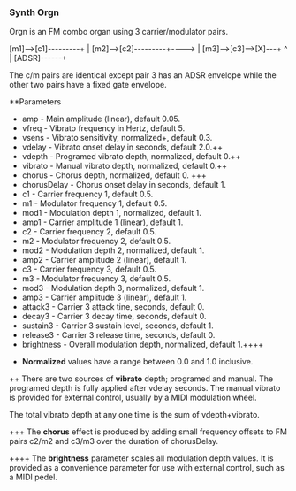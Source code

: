### Synth Orgn

Orgn is an FM combo organ using 3 carrier/modulator pairs.

[m1]-->[c1]---------+
                    |
[m2]-->[c2]---------+----> 
                    |
[m3]-->[c3]-->[X]---+
               ^
               |
   [ADSR]------+

The c/m pairs are identical except pair 3 has an ADSR envelope while the
other two pairs have a fixed gate envelope.

**Parameters

-    amp         - Main amplitude (linear), default 0.05.
-    vfreq       - Vibrato frequency in Hertz, default 5.
-    vsens       - Vibrato sensitivity, normalized+, default 0.3.
-    vdelay      - Vibrato onset delay in seconds, default 2.0.++
-    vdepth      - Programed vibrato depth, normalized, default 0.++
-    vibrato     - Manual vibrato depth, normalized, default 0.++
-    chorus      - Chorus depth, normalized, default 0. +++
-    chorusDelay - Chorus onset delay in seconds, default 1.
-    c1          - Carrier frequency 1, default 0.5.
-    m1          - Modulator frequency 1, default 0.5.
-    mod1        - Modulation depth 1, normalized, default 1.
-    amp1        - Carrier amplitude 1 (linear), default 1.
-    c2          - Carrier frequency 2, default 0.5. 
-    m2          - Modulator frequency 2, default 0.5.
-    mod2        - Modulation depth 2, normalized, default 1.
-    amp2        - Carrier amplitude 2 (linear), default 1.
-    c3          - Carrier frequency 3, default 0.5. 
-    m3          - Modulator frequency 3, default 0.5.
-    mod3        - Modulation depth 3, normalized, default 1.
-    amp3        - Carrier amplitude 3 (linear), default 1.
-    attack3     - Carrier 3 attack tine, seconds, default 0.
-    decay3      - Carrier 3 decay time, seconds, default 0.
-    sustain3    - Carrier 3 sustain level, seconds, default 1.
-    release3    - Carrier 3 release time, seconds, default 0.
-    brightness  - Overall modulation depth, normalized, default 1.++++

+ **Normalized** values have a range between 0.0 and 1.0 inclusive.

++ There are two sources of **vibrato** depth; programed and manual.  The
   programed depth is fully applied after vdelay seconds. The manual
   vibrato is provided for external control, usually by a MIDI modulation wheel.

   The total vibrato depth at any one time is the sum of vdepth+vibrato. 

+++ The **chorus** effect is produced by adding small frequency
      offsets to FM pairs c2/m2 and c3/m3 over the duration of chorusDelay.

++++ The **brightness** parameter scales all modulation depth values.  It
     is provided as a convenience parameter for use with external control,
     such as a MIDI pedel.


      